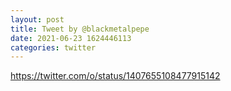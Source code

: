 ```yaml
--- 
layout: post 
title: Tweet by @blackmetalpepe 
date: 2021-06-23 1624446113 
categories: twitter 
--- 
```

https://twitter.com/o/status/1407655108477915142
